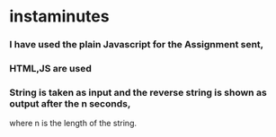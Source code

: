 # instaminutes
 
 ### I have used the plain Javascript for the Assignment sent,
 ### HTML,JS are used
 ### String is taken as input and the reverse string is shown as output after the n seconds,
 where n is the length of the string.
